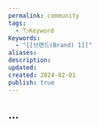 ```yaml
---
permalink: community
tags:
  - 🏷️Keyword
Keywords:
  - "[[브랜드(Brand) 1]]"
aliases: 
description: 
updated: 
created: 2024-02-01
publish: true
---
```



## ...
